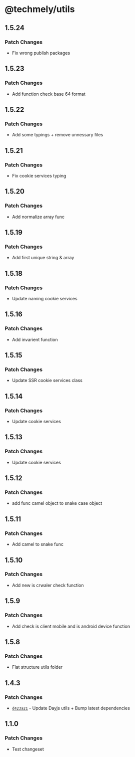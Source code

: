 # @techmely/utils

## 1.5.24

### Patch Changes

- Fix wrong publish packages

## 1.5.23

### Patch Changes

- Add function check base 64 format

## 1.5.22

### Patch Changes

- Add some typings + remove unnessary files

## 1.5.21

### Patch Changes

- Fix cookie services typing

## 1.5.20

### Patch Changes

- Add normalize array func

## 1.5.19

### Patch Changes

- Add first unique string & array

## 1.5.18

### Patch Changes

- Update naming cookie services

## 1.5.16

### Patch Changes

- Add invarient function

## 1.5.15

### Patch Changes

- Update SSR cookie services class

## 1.5.14

### Patch Changes

- Update cookie services

## 1.5.13

### Patch Changes

- Update cookie services

## 1.5.12

### Patch Changes

- add func camel object to snake case object

## 1.5.11

### Patch Changes

- Add camel to snake func

## 1.5.10

### Patch Changes

- Add new is crwaler check function

## 1.5.9

### Patch Changes

- Add check is client mobile and is android device function

## 1.5.8

### Patch Changes

- Flat structure utils folder

## 1.4.3

### Patch Changes

- [`d423a21`](undefined) - Update Dayjs utils + Bump latest dependencies

## 1.1.0

### Patch Changes

- Test changeset
